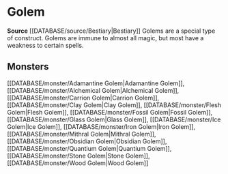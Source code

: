 ﻿---
id: '220'
name: Golem
rarity: Common
rus_type_level: null
source: '[[DATABASE/source/Bestiary|Bestiary]]'
trait:
- Golem
type: Trait

---
# Golem

**Source** [[DATABASE/source/Bestiary|Bestiary]]
Golems are a special type of construct. Golems are immune to almost all magic, but most have a weakness to certain spells.

## Monsters

[[DATABASE/monster/Adamantine Golem|Adamantine Golem]], [[DATABASE/monster/Alchemical Golem|Alchemical Golem]], [[DATABASE/monster/Carrion Golem|Carrion Golem]], [[DATABASE/monster/Clay Golem|Clay Golem]], [[DATABASE/monster/Flesh Golem|Flesh Golem]], [[DATABASE/monster/Fossil Golem|Fossil Golem]], [[DATABASE/monster/Glass Golem|Glass Golem]], [[DATABASE/monster/Ice Golem|Ice Golem]], [[DATABASE/monster/Iron Golem|Iron Golem]], [[DATABASE/monster/Mithral Golem|Mithral Golem]], [[DATABASE/monster/Obsidian Golem|Obsidian Golem]], [[DATABASE/monster/Quantium Golem|Quantium Golem]], [[DATABASE/monster/Stone Golem|Stone Golem]], [[DATABASE/monster/Wood Golem|Wood Golem]]